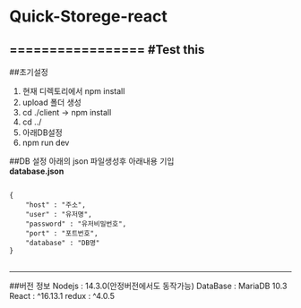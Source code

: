 # Quick-Storege-react
=================
#Test this
------------
##초기설정
  1. 현재 디렉토리에서 npm install
  2. upload 폴더 생성
  3. cd ./client -> npm install
  4. cd ../
  7. 아래DB설정
  6. npm run dev

##DB 설정
아래의 json 파일생성후 아래내용 기입   
__database.json__
<pre>
<code>
{   
	"host" : "주소",   
	"user" : "유저명",   
	"password" : "유저비밀번호",   
	"port" : "포트번호",   
	"database" : "DB명"   
}   
</code>
</pre>
<hr/>
##버전 정보
Nodejs : 14.3.0(안정버전에서도 동작가능)   
DataBase : MariaDB 10.3   
React : ^16.13.1   
redux : ^4.0.5   






